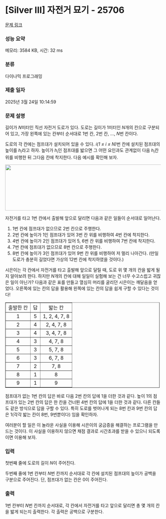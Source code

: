 # [Silver III] 자전거 묘기 - 25706 

[문제 링크](https://www.acmicpc.net/problem/25706) 

### 성능 요약

메모리: 3584 KB, 시간: 32 ms

### 분류

다이나믹 프로그래밍

### 제출 일자

2025년 3월 24일 10:14:59

### 문제 설명

<p>길이가 <em>N</em>미터인 직선 자전거 도로가 있다. 도로는 길이가 1미터인 <em>N</em>개의 칸으로 구분되어 있고, 가장 왼쪽에 있는 칸부터 순서대로 1번 칸, 2번 칸, …, <em>N</em>번 칸이다.</p>

<p>도로의 각 칸에는 점프대가 설치되어 있을 수 있다. <em>i(1 ≤ i ≤ N)</em>번 칸에 설치된 점프대의 높이를 <em>h<sub>i</sub></em>라고 하자. 높이가 <em>h<sub>i</sub></em>인 점프대를 밟으면 그 어떤 요인과도 관계없이 다음 <em>h<sub>i</sub></em>칸 위를 비행한 뒤 그다음 칸에 착지한다. 다음 예시를 확인해 보자.</p>

<p style="text-align: center;"><img alt="" src="https://upload.acmicpc.net/0dce84cd-42a2-47f2-9052-404dc651145a/-/preview/" style="height: 149px; width: 640px;"></p>

<p>자전거를 타고 1번 칸에서 출발해 앞으로 달리면 다음과 같은 일들이 순서대로 일어난다.</p>

<ol>
	<li>1번 칸에 점프대가 없으므로 2번 칸으로 주행한다.</li>
	<li>2번 칸에 높이가 1인 점프대가 있어 3번 칸 위를 비행하여 4번 칸에 착지한다.</li>
	<li>4번 칸에 높이가 2인 점프대가 있어 5, 6번 칸 위를 비행하여 7번 칸에 착지한다.</li>
	<li>7번 칸에 점프대가 없으므로 8번 칸으로 주행한다.</li>
	<li>8번 칸에 높이가 3인 점프대가 있어 9번 칸 위를 비행하여 저 멀리 나아간다. (만일 도로가 충분히 길었다면 가상의 12번 칸에 착지하였을 것이다.)</li>
</ol>

<p>시은이는 각 칸에서 자전거를 타고 출발해 앞으로 달릴 때, 도로 위 몇 개의 칸을 밟게 될지 알아보려 한다. 하지만 <em>N</em>개의 칸에 대해 일일이 실험해 보는 건 너무 수고스럽고 귀찮은 일이 아닌가? 다음과 같은 표를 만들고 열심히 머리를 굴리던 시은이는 깨달음을 얻었다. 오른쪽에 있는 칸의 답을 활용해 왼쪽에 있는 칸의 답을 쉽게 구할 수 있다는 것이다!</p>

<table align="center" border="1" cellpadding="1" cellspacing="1" class="table table-bordered" style="width: 500px;">
	<tbody>
		<tr>
			<td style="text-align: center;">출발한 칸</td>
			<td style="text-align: center;">답</td>
			<td style="text-align: center;">밟는 칸</td>
		</tr>
		<tr>
			<td style="text-align: center;">1</td>
			<td style="text-align: center;">5</td>
			<td style="text-align: center;">1, 2, 4, 7, 8</td>
		</tr>
		<tr>
			<td style="text-align: center;">2</td>
			<td style="text-align: center;">4</td>
			<td style="text-align: center;">2, 4, 7, 8</td>
		</tr>
		<tr>
			<td style="text-align: center;">3</td>
			<td style="text-align: center;">4</td>
			<td style="text-align: center;">3, 4, 7, 8</td>
		</tr>
		<tr>
			<td style="text-align: center;">4</td>
			<td style="text-align: center;">3</td>
			<td style="text-align: center;">4, 7, 8</td>
		</tr>
		<tr>
			<td style="text-align: center;">5</td>
			<td style="text-align: center;">3</td>
			<td style="text-align: center;">5, 7, 8</td>
		</tr>
		<tr>
			<td style="text-align: center;">6</td>
			<td style="text-align: center;">3</td>
			<td style="text-align: center;">6, 7, 8</td>
		</tr>
		<tr>
			<td style="text-align: center;">7</td>
			<td style="text-align: center;">2</td>
			<td style="text-align: center;">7, 8</td>
		</tr>
		<tr>
			<td style="text-align: center;">8</td>
			<td style="text-align: center;">1</td>
			<td style="text-align: center;">8</td>
		</tr>
		<tr>
			<td style="text-align: center;">9</td>
			<td style="text-align: center;">1</td>
			<td style="text-align: center;">9</td>
		</tr>
	</tbody>
</table>

<p>점프대가 없는 1번 칸의 답은 바로 다음 2번 칸의 답에 1을 더한 것과 같다. 높이 1의 점프대가 있는 2번 칸의 답은 한 칸을 건너뛴 4번 칸의 답에 1을 더한 것과 같다. 다른 칸들도 같은 방식으로 답을 구할 수 있다. 특히 도로를 벗어나게 되는 8번 칸과 9번 칸의 답은 1(각각 밟는 칸이 8번, 9번뿐이다) 임을 확인하자.</p>

<p>여러분이 할 일은 이 놀라운 사실을 이용해 시은이의 궁금증을 해결하는 프로그램을 만드는 것이다. 이 사실을 이용하지 않으면 채점 결과로 시간초과를 받을 수 있으니 되도록이면 이용해 보자.</p>

### 입력 

 <p>첫번째 줄에 도로의 길이 <em>N</em>이 주어진다.</p>

<p>두번째 줄에 1번 칸부터 <em>N</em>번 칸까지 순서대로 각 칸에 설치된 점프대의 높이가 공백을 구분으로 주어진다. 단, 점프대가 없는 칸은 0이 주어진다.</p>

### 출력 

 <p>1번 칸부터 <em>N</em>번 칸까지 순서대로, 각 칸에서 자전거를 타고 앞으로 달리면 총 몇 개의 칸을 밟게 되는지 출력한다. 각 출력은 공백으로 구분한다.</p>

